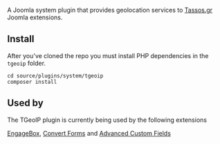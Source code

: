 A Joomla system plugin that provides geolocation services to [Tassos.gr](https://www.tassos.gr) Joomla extensions.

## Install
After you've cloned the repo you must install PHP dependencies in the `tgeoip` folder.

```
cd source/plugins/system/tgeoip
composer install
```

## Used by
The TGeoIP plugin is currently being used by the following extensions

[EngageBox](https://www.tassos.gr/joomla-extensions/engagebox), [Convert Forms](https://www.tassos.gr/joomla-extensions/convert-forms) and [Advanced Custom Fields](https://www.tassos.gr/joomla-extensions/advanced-custom-fields)